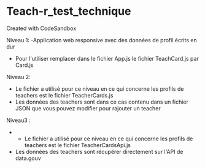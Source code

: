 # Teach-r_test_technique
Created with CodeSandbox

Niveau 1: 
-Application web responsive avec des données de profil écrits en dur
- Pour l'utiliser remplacer dans le fichier App.js le fichier TeachCard.js par Card.js

Niveau 2: 
- Le fichier a utilisé pour ce niveau en ce qui concerne les profils de teachers est le fichier TeacherCards.js
- Les données des teachers sont dans ce cas contenu dans un fichier JSON que vous pouvez modifier pour rajouter un teacher 

Niveau3 : 
- - Le fichier a utilisé pour ce niveau en ce qui concerne les profils de teachers est le fichier TeacherCardsApi.js
- Les données des teachers sont récupérer directement sur l'API de data.gouv



